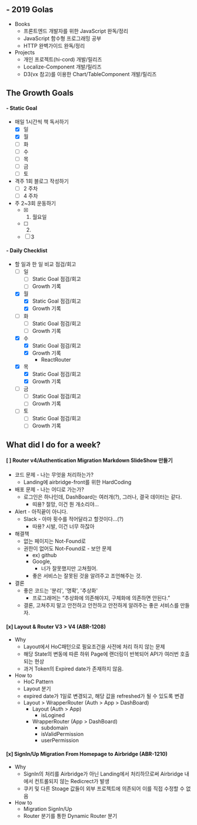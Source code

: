 ## - 2019 Golas
- Books
  - 프론트엔드 개발자를 위한 JavaScript 완독/정리
  - JavaScript 함수형 프로그래밍 공부
  - HTTP 완벽가이드 완독/정리
- Projects
  - 개인 프로젝트(hi-cord) 개발/릴리즈
  - Localize-Component 개발/릴리즈
  - D3(vx 참고)를 이용한 Chart/TableComponent 개발/릴리즈

## The Growth Goals
#### - Static Goal
- 매일 1시간씩 책 독서하기
  - [x] 일
  - [x] 월
  - [ ] 화
  - [ ] 수
  - [ ] 목
  - [ ] 금
  - [ ] 토
- 격주 1회 블로그 작성하기
  - [ ] 2 주차
  - [ ] 4 주차
- 주 2~3회 운동하기
  - [x] 1. 월요일
  - [ ] 2.
  - [ ] 3

#### - Daily Checklist
- 할 일과 한 일 비교 점검/회고
  - [ ] 일
    - [ ] Static Goal 점검/회고
    - [ ] Growth 기록
  - [x] 월
    - [x] Static Goal 점검/회고
    - [x] Growth 기록
  - [ ] 화
    - [ ] Static Goal 점검/회고
    - [ ] Growth 기록
  - [x] 수
    - [x] Static Goal 점검/회고
    - [x] Growth 기록
      - ReactRouter
  - [x] 목
    - [x] Static Goal 점검/회고
    - [x] Growth 기록
  - [ ] 금
    - [ ] Static Goal 점검/회고
    - [ ] Growth 기록
  - [ ] 토
    - [ ] Static Goal 점검/회고
    - [ ] Growth 기록

## What did I do for a week?
#### [ ] Router v4/Authentication Migration Markdown SlideShow 만들기
- 코드 문제 - 나는 무엇을 처리하는가?
  - Landing에 airbridge-front를 위한 HardCoding
- 배포 문제 - 나는 어디로 가는가?
  - 로그인은 하나인데, DashBoard는 여러개(?), 그러나, 결국 데이터는 같다.
    - 띠용? 절망, 이건 뭔 개소리야...
- Alert - 아직끝이 아니다.
  - Slack - 아마 횟수를 적어달라고 할것이다...(?)
    - 따용? 시발, 이건 너무 하잖아
- 해결책
  - 없는 페이지는 Not-Found로
  - 권한이 없어도 Not-Found로 - 보안 문제
    - ex) github
    - Google,
      - 너가 잘못했지만  고쳐줬어.
    - 좋은 서비스는 잘못된 것을 알려주고 조언해주는 것.
- 결론
  - 좋은 코드는 '분리', '명확', '추상화'
    - 프로그래머는 “추상화에 의존해야지, 구체화에 의존하면 안된다.”
  - 결론, 고쳐주지 말고 안전하고 안전하고 안전하게 알려주는 좋은 서비스를 만들자.
    
#### [x] Layout & Router V3 > V4 (ABR-1208)
- Why
  - Layout에서 HoC패턴으로 필요조건을 사전에 처리 하지 않는 문제
  - 해당 State의 변동에 따른 하위 Page에 랜더링이 반복되어 API가 여러번 호출되는 현상
  - 과거 Token의 Expired date가 존재하지 않음.
- How to
  - HoC Pattern
  - Layout 분기
  - expired date가 1일로 변경되고, 해당 값을 refreshed가 될 수 있도록 변경
  - Layout > WrapperRouter (Auth > App > DashBoard)
    - Layout (Auth > App)
      - isLogined
    - WrapperRouter (App > DashBoard)
      - subdomain
      - isValidPermission
      - userPermission

#### [x] SignIn/Up Migration From Homepage to Airbridge (ABR-1210)
- Why
  - SignIn의 처리를 Airbridge가 아닌 Landing에서 처리하므로써 Airbridge 내에서 컨트롤되지 않는 Redicrect가 발생
  - 쿠키 및 다른 Stoage 값들이 외부 프로젝트에 의존되어 이를 직접 수정할 수 없음
- How to
  - Migration SignIn/Up
  - Router 분기를 통한 Dynamic Router 분기
